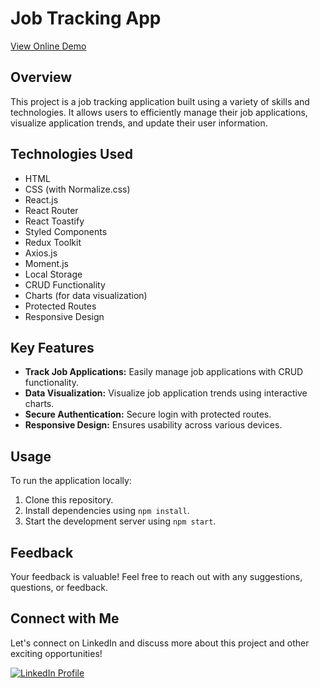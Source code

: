 # Job Tracking App

[View Online Demo](https://career-pilot.netlify.app/)

## Overview

This project is a job tracking application built using a variety of skills and technologies. It allows users to efficiently manage their job applications, visualize application trends, and update their user information.

## Technologies Used

- HTML
- CSS (with Normalize.css)
- React.js
- React Router
- React Toastify
- Styled Components
- Redux Toolkit
- Axios.js
- Moment.js
- Local Storage
- CRUD Functionality
- Charts (for data visualization)
- Protected Routes
- Responsive Design

## Key Features

- **Track Job Applications:** Easily manage job applications with CRUD functionality.
- **Data Visualization:** Visualize job application trends using interactive charts.
- **Secure Authentication:** Secure login with protected routes.
- **Responsive Design:** Ensures usability across various devices.

## Usage

To run the application locally:

1. Clone this repository.
2. Install dependencies using `npm install`.
3. Start the development server using `npm start`.

## Feedback

Your feedback is valuable! Feel free to reach out with any suggestions, questions, or feedback.

## Connect with Me

Let's connect on LinkedIn and discuss more about this project and other exciting opportunities!

[![LinkedIn Profile](https://img.shields.io/badge/LinkedIn-Profile-blue)](https://www.linkedin.com/in/muhammad-gamal-310b161a7/)
